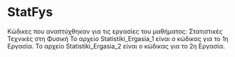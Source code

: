 # StatFys
Κώδικες που αναπτύχθηκαν για τις εργασίες του μαθήματος: Στατιστικές Τεχνικές στη Φυσική
Το αρχείο Statistiki_Ergasia_1 είναι ο κώδικας για το 1η Εργασία.
Το αρχείο Statistiki_Ergasia_2 είναι ο κώδικας για το 2η Εργασία.
